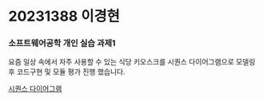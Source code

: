# 20231388 이경현
### 소프트웨어공학 개인 실습 과제1

요즘 일상 속에서 자주 사용할 수 있는 식당 키오스크를 시퀀스 다이어그램으로 모델링 후 코드구현 및 모듈 평가 진행 했습니다.

[시퀀스 다이어그램](https://www.mermaidchart.com/app/projects/01f574b0-5616-4689-bec5-ca51b4b2fcf8/diagrams/ab41e44d-a741-474e-9d44-91f0b2faad67/version/v0.1/edit)
